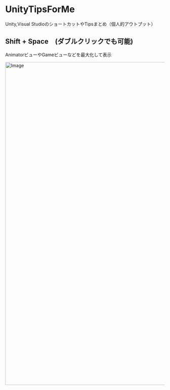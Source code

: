 # UnityTipsForMe

Unity,Visual StudioのショートカットやTipsまとめ（個人的アウトプット）

## Shift + Space　(ダブルクリックでも可能)

AnimatorビューやGameビューなどを最大化して表示

<img width="1920" height="1020" alt="Image" src="https://github.com/user-attachments/assets/6c4aae30-5c97-43c7-a26b-22c4426d7753" />
